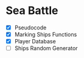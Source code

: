 # Sea Battle
- [x] Pseudocode
- [x] Marking Ships Functions
- [x] Player Database
- [ ] Ships Random Generator
